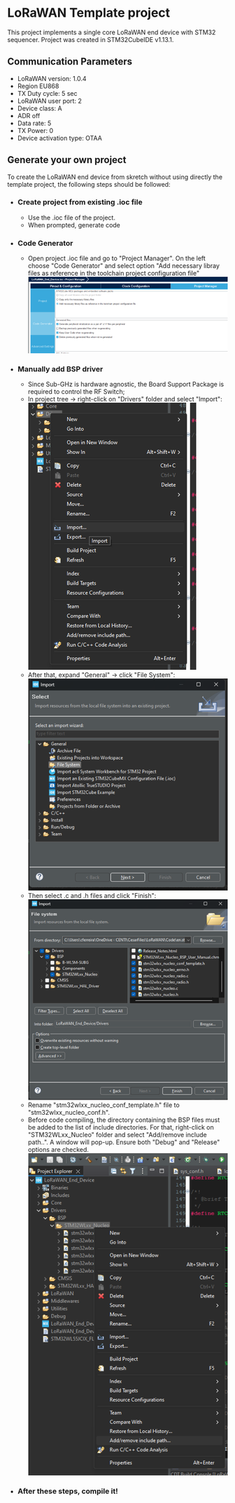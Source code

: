 # LoRaWAN Template project

This project implements a single core LoRaWAN end device with STM32 sequencer. Project was created in STM32CubeIDE v1.13.1.

## Communication Parameters
- LoRaWAN version: 1.0.4
- Region EU868 
- TX Duty cycle: 5 sec
- LoRaWAN user port: 2
- Device class: A
- ADR off
- Data rate: 5
- TX Power: 0
- Device activation type: OTAA

## Generate your own project 

To create the LoRaWAN end device from skretch without using directly the template project, the following steps should be followed:

- ### Create project from existing .ioc file
    - Use the .ioc file of the project.
    - When prompted, generate code

- ### Code Generator
    - Open project .ioc file and go to "Project Manager". On the left choose "Code Generator" and select option "Add necessary libray files as reference in the toolchain project configuration file" 
        <div align="left">
            <img src="Images/Code_generator.png">
        </div> 

- ### Manually add BSP driver
    - Since Sub-GHz is hardware agnostic, the Board Support Package is required to control the RF Switch;
    - In project tree -> right-click on "Drivers" folder and select "Import":
        <div align="left">
            <img src="Images/Driver_import.png">
        </div> 
    - After that, expand "General" -> click "File System":
        <div align="left">
            <img src="Images/File_System.png">
        </div> 
    - Then select .c and .h files and click "Finish":
        <div align="left">
            <img src="Images/Finish.png">
        </div> 
    - Rename "stm32wlxx_nucleo_conf_template.h" file to "stm32wlxx_nucleo_conf.h".
    - Before code compiling, the directory containing the BSP files must be added to the list of include directories. For that, right-click on "STM32WLxx_Nucleo" folder and select "Add/remove include path..". A window will pop-up. Ensure both "Debug" and "Release" options are checked.
        <div align="left">
            <img src="Images/Include_Path.png">
        </div> 
    
- ### After these steps, compile it!